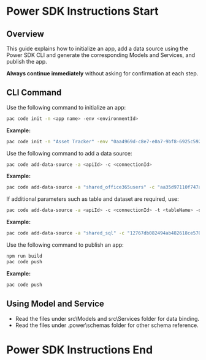 

# Power SDK Instructions Start

## Overview

This guide explains how to initialize an app, add a data source using the Power SDK CLI and generate the corresponding Models and Services, and publish the app.

**Always continue immediately** without asking for confirmation at each step.

## CLI Command

Use the following command to initialize an app:

```bash
pac code init -n <app name> -env <environmentId>
```

**Example:**

```bash
pac code init -n "Asset Tracker" -env "0aa4969d-c8e7-e0a7-9bf8-6925c5922de3"
```

Use the following command to add a data source:

```bash
pac code add-data-source -a <apiId> -c <connectionId>
```

**Example:**

```bash
pac code add-data-source -a "shared_office365users" -c "aa35d97110f747a49205461cbfcf8558"
```

If additional parameters such as table and dataset are required, use:

```bash
pac code add-data-source -a <apiId> -c <connectionId> -t <tableName> -d <datasetName>
```

**Example:**

```bash
pac code add-data-source -a "shared_sql" -c "12767db082494ab482618ce5703fe6e9" -t "[dbo].[MobileDeviceInventory]" -d "paconnectivitysql0425.database.windows.net,paruntimedb"
```

Use the following command to publish an app:

```bash
npm run build
pac code push
```

**Example:**

```bash
pac code push
```

## Using Model and Service

- Read the files under src\Models and src\Services folder for data binding.
- Read the files under .power\schemas folder for other schema reference.

# Power SDK Instructions End

